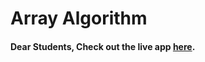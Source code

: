 # Array Algorithm

#### Dear Students, Check out the live app [here](https://kdeepika-brs.github.io/Array/).


